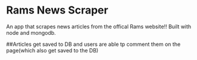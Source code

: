 # Rams News Scraper
An app that scrapes news articles from the offical Rams website!! Built with node and mongodb.

##Articles get saved to DB and users are able tp comment them on the page(which also get saved to the DB)
